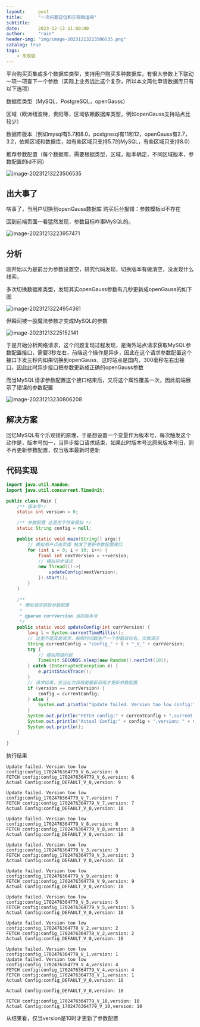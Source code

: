 ```yaml
---
layout:     post
title:      "一次问题定位和乐观锁运用"
subtitle:   
date:       2023-12-13 11:00:00
author:     "rain"
header-img: "img/image-20231213223506535.png"
catalog: true
tags:
    - 乐观锁
---
```

平台购买页集成多个数据库类型，支持用户购买多种数据库，有很大参数上下联动 一项一项查下一个参数（实际上业务远比这个复杂，所以本文简化申请数据库只有以下选项）

数据库类型（MySQL，PostgreSQL，openGauss）

区域（欧洲纽波特，贵阳等，区域依赖数据库类型，例如openGauss支持站点比较少）

数据库版本（例如mysql有5.7和8.0，postgresql有11和12，openGauss有2.7，3.2，依赖区域和数据库，如有些区域只支持5.7的MySQL，有些区域只支持8.0）

推荐参数配置（每个数据库，需要根据类型，区域，版本确定，不同区域版本，参数配置的id不同）

![image-20231213223506535](img/image-20231213223506535.png)

## 出大事了

啥事了，当用户切换到openGauss数据库 购买后台报错：参数模板id不存在

回到前端页面一看猛然发现，参数目标咋事MySQL的。

![image-20231213223957471](img/image-20231213223957471.png)





## 分析

刚开始以为是前台为参数设置空，研究代码发现，切换版本有做清空，没发现什么线索。

多次切换数据库类型，发现其实openGauss参数有几秒更新成openGauss的如下图

![image-20231213224954361](img/image-20231213224954361.png)

但瞬间被一股魔法参数才变成MySQL的参数

![image-20231213225152141](img/image-20231213225152141.png)

于是开始分析网络请求，这个问题复现过程发现，是海外站点请求获取MySQL参数配置接口，需要3秒左右，前端这个操作是异步，因此在这个请求参数配置这个接口下发三秒内如果切换到openGauss，这时站点是国内，300毫秒左右出接口，因此此时异步接口把参数更新成正确的openGauss参数

而当MySQL请求参数配置这个接口结束后，又将这个属性覆盖一次，因此前端展示了错误的参数配置

![image-20231213230806208](img/image-20231213230806208.png)

## 解决方案



回忆MySQL有个乐观锁的原理，于是想设置一个变量作为版本号，每次触发这个动作是，版本号加一，当异步接口请求结束，如果此时版本号比原来版本号旧，则不再更新参数配置，仅当版本最新时更新





## 代码实现

```java
import java.util.Random;
import java.util.concurrent.TimeUnit;

public class Main {
    /** 版本号*/
    static int version = 0;

    /** 参数配置 这里用字符串模拟 */
    static String config = null;

    public static void main(String[] args){
        // 模拟用户点击页面 触发了更新参数配置接口
        for (int i = 0; i < 10; i++) {
            final int nextVersion = ++version;
            // 模拟异步请求
            new Thread(()->{
                updateConfig(nextVersion);
            }).start();
        }
    }

    /**
     * 模拟请求获取参数配置
     *
     * @param currVersion 当前版本号
     */
    public static void updateConfig(int currVersion) {
        long l = System.currentTimeMillis();
        // 这里不是真是请求，按照时间戳生产一个参数目标名，仅做演示
        String currentConfig = "config_" + l + "_V_" + currVersion;
        try {
            // 模拟网络时延
            TimeUnit.SECONDS.sleep(new Random().nextInt(10));
        } catch (InterruptedException e) {
            e.printStackTrace();
        }
        // 请求结束，仅当此次调用是最新调用才更新参数配置
        if (version == currVersion) {
            config = currentConfig;
        } else {
            System.out.println("Update failed. Version too low config:" + currentConfig + ",version: " + currVersion);
        }
        System.out.println("FETCH config:" + currentConfig + ",current version: " + currVersion);
        System.out.println("Actual Config:" + config + ",version: " + version);
        System.out.println();
    }

}
```

执行结果

```
Update failed. Version too low config:config_1702476364779_V_6,version: 6
FETCH config:config_1702476364779_V_6,version: 6
Actual Config:config_DEFAULT_V_0,version: 9

Update failed. Version too low config:config_1702476364779_V_7,version: 7
FETCH config:config_1702476364779_V_7,version: 7
Actual Config:config_DEFAULT_V_0,version: 10

Update failed. Version too low config:config_1702476364779_V_8,version: 8
FETCH config:config_1702476364779_V_8,version: 8
Actual Config:config_DEFAULT_V_0,version: 10

Update failed. Version too low config:config_1702476364779_V_3,version: 3
FETCH config:config_1702476364779_V_3,version: 3
Actual Config:config_DEFAULT_V_0,version: 10

Update failed. Version too low config:config_1702476364779_V_9,version: 9
FETCH config:config_1702476364779_V_9,version: 9
Actual Config:config_DEFAULT_V_0,version: 10

Update failed. Version too low config:config_1702476364779_V_5,version: 5
FETCH config:config_1702476364779_V_5,version: 5
Actual Config:config_DEFAULT_V_0,version: 10

Update failed. Version too low config:config_1702476364778_V_2,version: 2
FETCH config:config_1702476364778_V_2,version: 2
Actual Config:config_DEFAULT_V_0,version: 10

Update failed. Version too low config:config_1702476364778_V_1,version: 1
Update failed. Version too low config:config_1702476364779_V_4,version: 4
FETCH config:config_1702476364779_V_4,version: 4
FETCH config:config_1702476364778_V_1,version: 1
Actual Config:config_DEFAULT_V_0,version: 10

Actual Config:config_DEFAULT_V_0,version: 10

FETCH config:config_1702476364779_V_10,version: 10
Actual Config:config_1702476364779_V_10,version: 10
```



从结果看，仅当version是10时才更新了参数配置